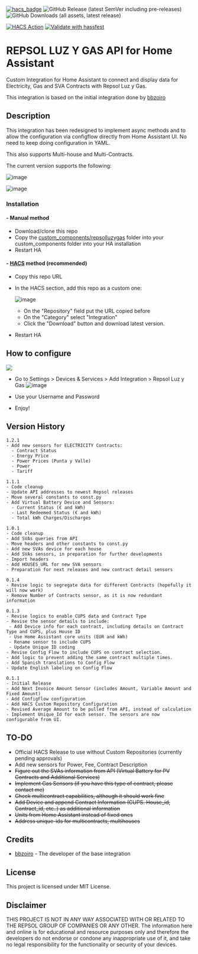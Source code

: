 [![hacs_badge](https://img.shields.io/badge/HACS-Custom-orange.svg)](https://github.com/custom-components/hacs)
![GitHub Release (latest SemVer including pre-releases)](https://img.shields.io/github/v/release/ad-ha/repsolluzygas-async?include_prereleases)
![GitHub Downloads (all assets, latest release)](https://img.shields.io/github/downloads/ad-ha/repsolluzygas-async/latest/total)

[![HACS Action](https://github.com/ad-ha/repsolluzygas-async/actions/workflows/hacs.yml/badge.svg)](https://github.com/ad-ha/repsolluzygas-async/actions/workflows/hacs.yml)
[![Validate with hassfest](https://github.com/ad-ha/repsolluzygas-async/actions/workflows/hassfest.yml/badge.svg)](https://github.com/ad-ha/repsolluzygas-async/actions/workflows/hassfest.yml)

# REPSOL LUZ Y GAS API for Home Assistant

Custom Integration for Home Assistant to connect and display data for Electricity, Gas and SVA Contracts with Repsol Luz y Gas.

This integration is based on the initial integration done by [bbzoiro](https://github.com/bzzoiro/repsolluzygas)

## Description

This integration has been redesigned to implement async methods and to allow the configuration via configflow directly from Home Assistant UI. No need to keep doing configuration in YAML.

This also supports Multi-house and Multi-Contracts.

The current version supports the following:

![image](https://github.com/ad-ha/repsolluzygas-async/assets/59612788/e8be456f-2b27-4eb4-95f6-253908e2a185)

![image](https://github.com/ad-ha/repsolluzygas-async/assets/59612788/69bb3eee-b638-4e1c-8d37-e47436d7db78)


### Installation

#### - Manual method

- Download/clone this repo
- Copy the [custom_components/repsolluzygas](custom_components/repsolluzygas) folder into your custom_components folder into your HA installation
- Restart HA

#### - [HACS](https://hacs.xyz/) method (recommended)

- Copy this repo URL
- In the HACS section, add this repo as a custom one:

  ![image](https://github.com/ad-ha/repsolluzygas-async/assets/59612788/6bd01379-d132-4193-989a-ba0985a25987)

  
  - On the "Repository" field put the URL copied before
  - On the "Category" select "Integration"
  - Click the "Download" button and download latest version. 
- Restart HA

## How to configure
[<img src="https://github.com/ad-ha/repsolluzygas-async/assets/59612788/e9d46e15-eee7-41e4-ba1b-bb09e9bbbcfd">](https://my.home-assistant.io/redirect/config_flow_start?domain=repsolluzygas)

- Go to Settings > Devices & Services > Add Integration > Repsol Luz y Gas
  ![image](https://github.com/ad-ha/repsolluzygas-async/assets/59612788/91309474-fdf5-4b7b-a73b-1d5d116fd0ab)

- Use your Username and Password

- Enjoy!

## Version History
```
1.2.1
- Add new sensors for ELECTRICITY Contracts:
  - Contract Status
  - Energy Price
  - Power Prices (Punta y Valle)
  - Power
  - Tariff
```

```
1.1.1
- Code cleanup
- Update API addresses to newest Repsol releases
- Move several constants to const.py
- Add Virtual Battery Device and Sensors:
  - Current Status (€ and kWh)
  - Last Redeemed Status (€ and kWh)
  - Total kWh Charges/Discharges 
```

```
1.0.1
- Code cleanup
- Add SVAs queries from API
- Move headers and other constants to const.py
- Add new SVAs device for each house
- Add SVAs sensors, in preparation for further developments
- Import headers
- Add HOUSES_URL for new SVA sensors
- Preparation for next releases and new contract detail sensors
```

```
0.1.4
- Revise logic to segregate data for different Contracts (hopefully it will now work)
- Remove Number of Contracts sensor, as it is now redundant information
```

```
0.1.3
- Revise logics to enable CUPS data and Contract Type
- Revise the sensor details to include:
 - Add Device info for each contract, including details on Contract Type and CUPS, plus House ID
 - Use Home Assistant core units (EUR and kWh)
 - Rename sensor to include CUPS
 - Update Unique ID coding
- Revise Config Flow to include CUPS on contract selection.
- Add logic to prevent adding the same contract multiple times.
- Add Spanish translations to Config Flow
- Update English labeling on Config Flow
```

```
0.1.1
- Initial Release
- Add Next Invoice Amount Sensor (includes Amount, Variable Amount and Fixed Amount)
- Add ConfigFlow configuration
- Add HACS Custom Repository Configuration
- Revised Average Amount to be pulled from API, instead of calculation
- Implement Unique_Id for each sensor. The sensors are now configurable from UI.
```


## TO-DO

- Official HACS Release to use without Custom Repositories (currently pending approvals)
- Add new sensors for Power, Fee, Contract Description
- ~~Figure out the SVAs information from API (Virtual Battery for PV Contracts and Additional Services)~~
- ~~Implement Gas Sensors (if you have this type of contract, please contact me)~~
- ~~Check multicontract capabilities, although it should work fine~~
- ~~Add Device and append Contract Information (CUPS. House_id, Contract_id, etc..) as additional information~~
- ~~Units from Home Assistant instead of fixed ones~~
- ~~Address unique-ids for multicontracts, multihouses~~

## Credits
- [bbzoiro](https://github.com/bzzoiro/repsolluzygas) - The developer of the base integration

## License

This project is licensed under MIT License.

## Disclaimer

THIS PROJECT IS NOT IN ANY WAY ASSOCIATED WITH OR RELATED TO THE REPSOL GROUP OF COMPANIES OR ANY OTHER. The information here and online is for educational and resource purposes only and therefore the developers do not endorse or condone any inappropriate use of it, and take no legal responsibility for the functionality or security of your devices.

